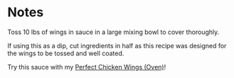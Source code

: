 # Notes

Toss 10 lbs of wings in sauce in a large mixing bowl to cover thoroughly.

If using this as a dip, cut ingredients in half as this recipe was designed for the wings to be tossed and well coated.

Try this sauce with my [Perfect Chicken Wings (Oven)](/recipes/perfect-chicken-wings-oven/overview)!